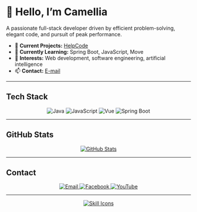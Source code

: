 
# 👋 Hello, I’m Camellia  

A passionate full-stack developer driven by efficient problem-solving, elegant code, and pursuit of peak performance.  

- 🔭 **Current Projects:** [HelpCode](https://github.com/Camellia093/CodeHub)  
- 🌱 **Currently Learning:** Spring Boot, JavaScript, Move
- 💬 **Interests:** Web development, software engineering, artificial intelligence  
- 📫 **Contact:** [E-mail](mailto:Yao050224@outlook.com)  

---  

## Tech Stack  

<div align="center">  
  <img src="https://img.shields.io/badge/Java-ED8B00?style=for-the-badge&logo=java&logoColor=white" alt="Java" />  
  <img src="https://img.shields.io/badge/JavaScript-F7DF1E?style=for-the-badge&logo=javascript&logoColor=black" alt="JavaScript" />  
  <img src="https://img.shields.io/badge/Vue-4FC08D?style=for-the-badge&logo=vue.js&logoColor=white" alt="Vue" />  
  <img src="https://img.shields.io/badge/Spring%20Boot-6DB33F?style=for-the-badge&logo=springboot&logoColor=white" alt="Spring Boot" />  
</div>  

---  

## GitHub Stats  

<div align="center">  
  <a href="https://github.com/Camellia093">  
    <img src="https://github-readme-stats.vercel.app/api?username=Camellia093&theme=tokyonight&show_icons=true" alt="GitHub Stats" />  
  </a>  
</div>  

---  

## Contact  

<div align="center">  
  <a href="mailto:Yao050224@outlook.com">  
    <img src="https://img.shields.io/badge/Email-D14836?style=for-the-badge&logo=gmail&logoColor=white" alt="Email" />  
  </a>  
  <a href="https://www.facebook.com/profile.php?id=61573202837870">  
    <img src="https://img.shields.io/badge/Facebook-1877F2?style=for-the-badge&logo=facebook&logoColor=white" alt="Facebook" />  
  </a>  
  <a href="https://www.youtube.com/@%E5%90%9B%E5%A6%84%E5%BF%B5">  
    <img src="https://img.shields.io/badge/YouTube-FF0000?style=for-the-badge&logo=youtube&logoColor=white" alt="YouTube" />  
  </a>  
</div>  

---  

<p align="center">  
  <a href="https://skillicons.dev">  
    <img src="https://skillicons.dev/icons?i=java,js,vue,spring,vscode,git,mysql,linux,ts,html,css" alt="Skill Icons" />  
  </a>  
</p>
